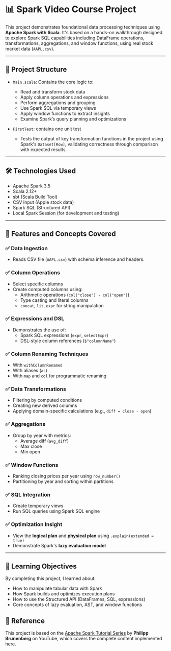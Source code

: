 # 📊 Spark Video Course Project

This project demonstrates foundational data processing techniques using **Apache Spark with Scala**. It's based on a hands-on walkthrough designed to explore Spark SQL capabilities including DataFrame operations, transformations, aggregations, and window functions, using real stock market data (`AAPL.csv`).

---

## 📁 Project Structure

- `Main.scala`: Contains the core logic to:
  - Read and transform stock data
  - Apply column operations and expressions
  - Perform aggregations and grouping
  - Use Spark SQL via temporary views
  - Apply window functions to extract insights
  - Examine Spark’s query planning and optimizations

- `FirstTest`: contains one unit test
  - Tests the output of key transformation functions in the project using Spark's `Dataset[Row]`, validating correctness through comparison with expected results.

---

## 🛠️ Technologies Used

- Apache Spark 3.5
- Scala 2.12+
- sbt (Scala Build Tool)
- CSV Input (Apple stock data)
- Spark SQL (Structured API)
- Local Spark Session (for development and testing)

---

## 📌 Features and Concepts Covered

### ✅ Data Ingestion
- Reads CSV file (`AAPL.csv`) with schema inference and headers.

### ✅ Column Operations
- Select specific columns
- Create computed columns using:
  - Arithmetic operations (`col("close") - col("open")`)
  - Type casting and literal columns
  - `concat`, `lit`, `expr` for string manipulation

### ✅ Expressions and DSL
- Demonstrates the use of:
  - Spark SQL expressions (`expr`, `selectExpr`)
  - DSL-style column references (`$"columnName"`)

### ✅ Column Renaming Techniques
- With `withColumnRenamed`
- With aliases (`as`)
- With `map` and `col` for programmatic renaming

### ✅ Data Transformations
- Filtering by computed conditions
- Creating new derived columns
- Applying domain-specific calculations (e.g., `diff = close - open`)

### ✅ Aggregations
- Group by year with metrics:
  - Average diff (`avg_diff`)
  - Max close
  - Min open

### ✅ Window Functions
- Ranking closing prices per year using `row_number()`
- Partitioning by year and sorting within partitions

### ✅ SQL Integration
- Create temporary views
- Run SQL queries using Spark SQL engine

### ✅ Optimization Insight
- View the **logical plan** and **physical plan** using `.explain(extended = true)`
- Demonstrate Spark's **lazy evaluation model**

---

## 🧠 Learning Objectives

By completing this project, I learned about:

- How to manipulate tabular data with Spark  
- How Spark builds and optimizes execution plans  
- How to use the Structured API (DataFrames, SQL, expressions)  
- Core concepts of lazy evaluation, AST, and window functions  

## 🎥 Reference

This project is based on the [Apache Spark Tutorial Series](https://www.youtube.com/playlist?list=PLrnPJCHvNZuDQ-jWPw13-wY2J57Z6epxk) by **Philipp Brunenberg** on YouTube, which covers the complete content implemented here.

